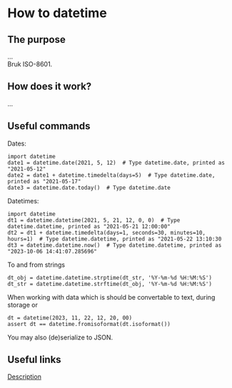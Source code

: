 # How to datetime

## The purpose
...  
Bruk ISO-8601.

## How does it work?
...  

## Useful commands
Dates:
```
import datetime
date1 = datetime.date(2021, 5, 12)  # Type datetime.date, printed as "2021-05-12"
date2 = date1 + datetime.timedelta(days=5)  # Type datetime.date, printed as "2021-05-17"
date3 = datetime.date.today()  # Type datetime.date 
```
Datetimes:
```
import datetime
dt1 = datetime.datetime(2021, 5, 21, 12, 0, 0)  # Type datetime.datetime, printed as "2021-05-21 12:00:00"
dt2 = dt1 + datetime.timedelta(days=1, seconds=30, minutes=10, hours=1)  # Type datetime.datetime, printed as "2021-05-22 13:10:30
dt3 = datetime.datetime.now()  # Type datetime.datetime, printed as "2023-10-06 14:41:07.285696"
```
To and from strings
```
dt_obj = datetime.datetime.strptime(dt_str, '%Y-%m-%d %H:%M:%S')
dt_str = datetime.datetime.strftime(dt_obj, '%Y-%m-%d %H:%M:%S')
```

When working with data which is should be convertable to text, during storage or 
```
dt = datetime(2023, 11, 22, 12, 20, 00)
assert dt == datetime.fromisoformat(dt.isoformat())
```
You may also (de)serialize to JSON.


## Useful links
[Description](https://www.cisco.com)  



